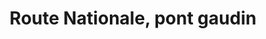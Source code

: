---
title: Route Nationale, pont gaudin
url: /route-nationale-pont-gaudin/
latitude: 19.44
longitude: -72.666
---